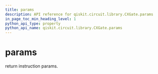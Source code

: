 ```yaml
---
title: params
description: API reference for qiskit.circuit.library.CXGate.params
in_page_toc_min_heading_level: 1
python_api_type: property
python_api_name: qiskit.circuit.library.CXGate.params
---
```


# params

return instruction params.


